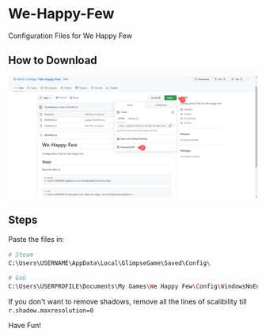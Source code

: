 # We-Happy-Few

Configuration Files for We Happy Few

## How to Download

![Download File Steps](How_To_Download.png)

## Steps

Paste the files in:

```bash
# Steam
C:\Users\USERNAME\AppData\Local\GlimpseGame\Saved\Config\
```

```bash
# GoG
C:\Users\USERPROFILE\Documents\My Games\We Happy Few\Config\WindowsNoEditor\
```

If you don't want to remove shadows, remove all the lines of scalibility till `r.shadow.maxresolution=0`

Have Fun!
